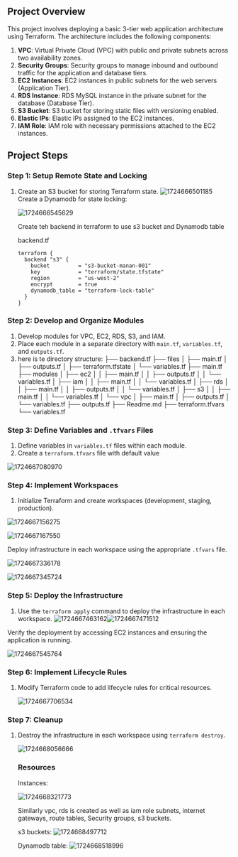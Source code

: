 ## Project Overview

This project involves deploying a basic 3-tier web application architecture using Terraform. The architecture includes the following components:

1. **VPC**: Virtual Private Cloud (VPC) with public and private subnets across two availability zones.
2. **Security Groups**: Security groups to manage inbound and outbound traffic for the application and database tiers.
3. **EC2 Instances**: EC2 instances in public subnets for the web servers (Application Tier).
4. **RDS Instance**: RDS MySQL instance in the private subnet for the database (Database Tier).
5. **S3 Bucket**: S3 bucket for storing static files with versioning enabled.
6. **Elastic IPs**: Elastic IPs assigned to the EC2 instances.
7. **IAM Role**: IAM role with necessary permissions attached to the EC2 instances.

## Project Steps

### Step 1: Setup Remote State and Locking

1. Create an S3 bucket for storing Terraform state.
   ![1724666501185](images/Readme/1724666501185.png)
   Create a Dynamodb for state locking:

   ![1724666545629](images/Readme/1724666545629.png)

   Create teh backend in terraform to use s3 bucket and Dynamodb table

   backend.tf

   ```
   terraform {
     backend "s3" {
       bucket         = "s3-bucket-manan-001"
       key            = "terraform/state.tfstate"
       region         = "us-west-2"
       encrypt        = true
       dynamodb_table = "terraform-lock-table"
     }
   }
   ```

### Step 2: Develop and Organize Modules

1. Develop modules for VPC, EC2, RDS, S3, and IAM.
2. Place each module in a separate directory with `main.tf`, `variables.tf`, and `outputs.tf`.
3. here is te directory structure:
   ├── backend.tf
   ├── files
   │   ├── main.tf
   │   ├── outputs.tf
   │   ├── terraform.tfstate
   │   └── variables.tf
   ├── main.tf
   ├── modules
   │   ├── ec2
   │   │   ├── main.tf
   │   │   ├── outputs.tf
   │   │   └── variables.tf
   │   ├── iam
   │   │   ├── main.tf
   │   │   └── variables.tf
   │   ├── rds
   │   │   ├── main.tf
   │   │   ├── outputs.tf
   │   │   └── variables.tf
   │   ├── s3
   │   │   ├── main.tf
   │   │   └── variables.tf
   │   └── vpc
   │       ├── main.tf
   │       ├── outputs.tf
   │       └── variables.tf
   ├── outputs.tf
   ├── Readme.md
   ├── terraform.tfvars
   └── variables.tf

### Step 3: Define Variables and `.tfvars` Files

1. Define variables in `variables.tf` files within each module.
2. Create a `terraform.tfvars` file with default value

![1724667080970](images/Readme/1724667080970.png)

### Step 4: Implement Workspaces

1. Initialize Terraform and create workspaces (development, staging, production).

![1724667156275](images/Readme/1724667156275.png)

![1724667167550](images/Readme/1724667167550.png)

Deploy infrastructure in each workspace using the appropriate `.tfvars` file.

![1724667336178](images/Readme/1724667336178.png)

![1724667345724](images/Readme/1724667345724.png)

### Step 5: Deploy the Infrastructure

1. Use the `terraform apply` command to deploy the infrastructure in each workspace.
   ![1724667463162](images/Readme/1724667463162.png)![1724667471512](images/Readme/1724667471512.png)

Verify the deployment by accessing EC2 instances and ensuring the application is running.

![1724667545764](images/Readme/1724667545764.png)

### Step 6: Implement Lifecycle Rules

1. Modify Terraform code to add lifecycle rules for critical resources.

   ![1724667706534](images/Readme/1724667706534.png)

### Step 7: Cleanup

1. Destroy the infrastructure in each workspace using `terraform destroy`.

   ![1724668056666](images/Readme/1724668056666.png)

   ### Resources

   Instances:

   ![1724668321773](images/Readme/1724668321773.png)

   Similarly vpc, rds is created as well as iam role subnets, internet gateways, route tables, Security groups,  s3 buckets.

   s3 buckets:
   ![1724668497712](images/Readme/1724668497712.png)

   Dynamodb table:
   ![1724668518996](images/Readme/1724668518996.png)
